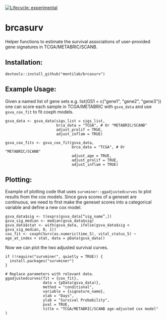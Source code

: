 <!-- badges: start -->
[![Lifecycle: experimental](https://img.shields.io/badge/lifecycle-experimental-orange.svg)](https://lifecycle.r-lib.org/articles/stages.html#experimental)
<!-- badges: end -->

# brcasurv

Helper functions to estimate the survival associations of user-provided gene signatures in TCGA/METABRIC/SCANB.

## Installation:
```
devtools::install_github("montilab/brcasurv")
```

## Example Usage:

Given a named list of gene sets e.g. list(GS1 = c("gene1", "gene2", "gene3")) one can score each sample in TCGA/METABRIC with `gsva_data` and use `gsva_cox_fit` to fit coxph models.

```
gsva_data <- gsva_data(sigs_list = sigs_list, 
                       brca_data = "TCGA", # Or "METABRIC/SCANB"
                       adjust_prolif = TRUE, 
                       adjust_inflam = TRUE)

gsva_cox_fits <- gsva_cox_fit(gsva_data,
                              brca_data = "TCGA", # Or "METABRIC/SCANB"
                              adjust_age = TRUE,
                              adjust_prolif = TRUE,
                              adjust_inflam = TRUE)
```

## Plotting:

Example of plotting code that uses `survminer::ggadjustedcurves` to plot results from the cox models. 
Since gsva scores of a geneset are continuous, we need to first make the geneset scores into a categorical variable and define a new cox model. 
```
gsva_data$sig <- t(exprs(gsva_data[“sig_name”,])
gsva_sig_median <- median(gsva_data$sig)
gsva_data$stat <- with(gsva_data, ifelse(gsva_data$sig < gsva_sig_median, 0, 1))
cox_fit <- coxph(Surv(as.numeric(time_5), vital_status_5) ~ age_at_index + stat, data = pData(gsva_data))
```

Now we can plot the two adjusted survival curves.
```
if (!require("survminer", quietly = TRUE)) {
  install.packages("survminer")
}

# Replace parameters with relevant data.
ggadjustedcurves(fit = {cox_fit},
                 data = {pData(gsva_data)},
                 method = "conditional",
                 variable = {signature_name},
                 xlab = "Days",
                 ylab = "Survival Probability",
                 pval = TRUE,
                 title = "TCGA/METABRIC/SCANB age-adjusted cox model"
)
```
